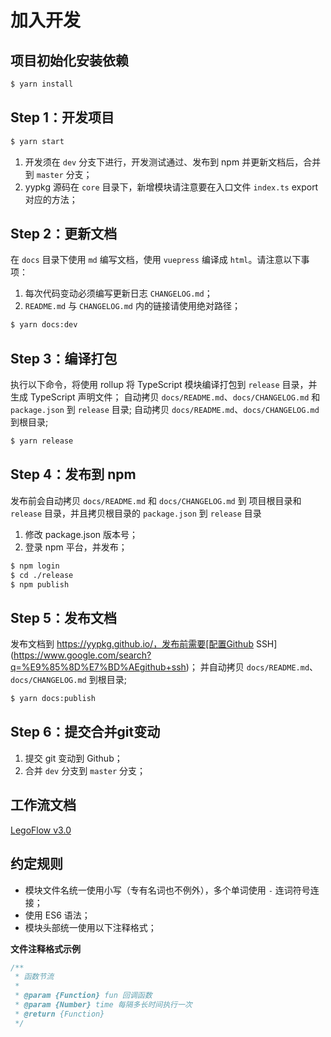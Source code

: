 # 加入开发

## 项目初始化安装依赖


```sh
$ yarn install
```


## Step 1：开发项目

```sh
$ yarn start
```

1. 开发须在 `dev` 分支下进行，开发测试通过、发布到 npm 并更新文档后，合并到 `master` 分支；
2. yypkg 源码在 `core` 目录下，新增模块请注意要在入口文件 `index.ts` export 对应的方法；


## Step 2：更新文档

在 `docs` 目录下使用 `md` 编写文档，使用 `vuepress` 编译成 `html`。请注意以下事项：

1. 每次代码变动必须编写更新日志 `CHANGELOG.md`；
2. `README.md` 与 `CHANGELOG.md` 内的链接请使用绝对路径；

```sh
$ yarn docs:dev
```


## Step 3：编译打包

执行以下命令，将使用 rollup 将 TypeScript 模块编译打包到 `release` 目录，并生成 TypeScript 声明文件；
自动拷贝 `docs/README.md`、`docs/CHANGELOG.md` 和 `package.json` 到 `release` 目录;
自动拷贝 `docs/README.md`、`docs/CHANGELOG.md` 到根目录;

```sh
$ yarn release
```


## Step 4：发布到 npm

发布前会自动拷贝 `docs/README.md` 和 `docs/CHANGELOG.md` 到 项目根目录和 `release` 目录，并且拷贝根目录的 `package.json` 到 `release` 目录

1. 修改 package.json 版本号；
2. 登录 npm 平台，并发布；

```sh
$ npm login
$ cd ./release
$ npm publish
```


## Step 5：发布文档

发布文档到 https://yypkg.github.io/，发布前需要[配置Github SSH](https://www.google.com/search?q=%E9%85%8D%E7%BD%AEgithub+ssh)；
并自动拷贝 `docs/README.md`、`docs/CHANGELOG.md` 到根目录;

```sh
$ yarn docs:publish
```

## Step 6：提交合并git变动

1. 提交 git 变动到 Github；
2. 合并 `dev` 分支到 `master` 分支；


## 工作流文档

[LegoFlow v3.0](https://legoflow.com/v3/)


## 约定规则

* 模块文件名统一使用小写（专有名词也不例外），多个单词使用 `-` 连词符号连接；
* 使用 ES6 语法；
* 模块头部统一使用以下注释格式；

**文件注释格式示例**

```js
/**
 * 函数节流
 *
 * @param {Function} fun 回调函数
 * @param {Number} time 每隔多长时间执行一次
 * @return {Function}
 */
````
